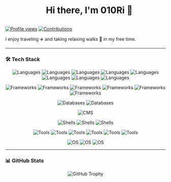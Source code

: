 <div id="user-content-toc">
  <ul align="center">
    <summary><h1 style="display: inline-block">Hi there, I'm 010Ri 👋</h1></summary>
  </ul>
</div>

[![Profile views](https://komarev.com/ghpvc/?username=010Ri&abbreviated=true)](https://github.com/010Ri)
[![Contributions](https://badgen.org/img/qiita/010Ri/contributions?style=plastic)](https://qiita.com/010Ri)

I enjoy traveling ✈️ and taking relaxing walks 🚶 in my free time.

---

### 🛠 Tech Stack

<p align="center">
  <img alt="Languages" src="https://img.shields.io/badge/-Python-3776AB?style=for-the-badge&logo=python&logoColor=white" />
  <img alt="Languages" src="https://img.shields.io/badge/-JavaScript-F7DF1E?style=for-the-badge&logo=javascript&logoColor=black" />
  <img alt="Languages" src="https://img.shields.io/badge/-PHP-777BB4?style=for-the-badge&logo=php&logoColor=white" />
  <img alt="Languages" src="https://img.shields.io/badge/-C-00599C?style=for-the-badge&logo=c&logoColor=white" />
  <img alt="Languages" src="https://img.shields.io/badge/-C++-00599C?style=for-the-badge&logo=c%2B%2B&logoColor=white" />
  <img alt="Languages" src="https://img.shields.io/badge/-Java-007396?style=for-the-badge&logo=java&logoColor=white" />
  <img alt="Languages" src="https://img.shields.io/badge/-HTML5-E34F26?style=for-the-badge&logo=html5&logoColor=white" />
  <img alt="Languages" src="https://img.shields.io/badge/-CSS3-1572B6?style=for-the-badge&logo=css3&logoColor=white" />
</p>

<p align="center">
  <img alt="Frameworks" src="https://img.shields.io/badge/-React-61DAFB?style=for-the-badge&logo=react&logoColor=black" />
  <img alt="Frameworks" src="https://img.shields.io/badge/-Gatsby-663399?style=for-the-badge&logo=gatsby&logoColor=white" />
  <img alt="Frameworks" src="https://img.shields.io/badge/-Hugo-FF4088?style=for-the-badge&logo=hugo&logoColor=white" />
  <img alt="Frameworks" src="https://img.shields.io/badge/-Bootstrap-7952B3?style=for-the-badge&logo=bootstrap&logoColor=white" />
  <img alt="Frameworks" src="https://img.shields.io/badge/-TailwindCSS-38B2AC?style=for-the-badge&logo=tailwind-css&logoColor=white" />
  <img alt="Frameworks" src="https://img.shields.io/badge/-jQuery-0769AD?style=for-the-badge&logo=jquery&logoColor=white" />
</p>

<p align="center">
  <img alt="Databases" src="https://img.shields.io/badge/-MySQL-4479A1?style=for-the-badge&logo=mysql&logoColor=white" />
  <img alt="Databases" src="https://img.shields.io/badge/-MariaDB-003545?style=for-the-badge&logo=mariadb&logoColor=white" />
</p>

<p align="center">
  <img alt="CMS" src="https://img.shields.io/badge/-WordPress-21759B?style=for-the-badge&logo=wordpress&logoColor=white" />
</p>

<p align="center">
  <img alt="Shells" src="https://img.shields.io/badge/-Bash-4EAA25?style=for-the-badge&logo=gnu-bash&logoColor=white" />
  <img alt="Shells" src="https://img.shields.io/badge/-Zsh-FFFFFF?style=for-the-badge&logo=zsh&logoColor=black" />
  <img alt="Shells" src="https://img.shields.io/badge/-Fish-29B0FF?style=for-the-badge&logo=fish&logoColor=white" />
</p>

<p align="center">
  <img alt="Tools" src="https://img.shields.io/badge/-Docker-2496ED?style=for-the-badge&logo=docker&logoColor=white" />
  <img alt="Tools" src="https://img.shields.io/badge/-DockerCompose-2496ED?style=for-the-badge&logo=docker&logoColor=white" />
  <img alt="Tools" src="https://img.shields.io/badge/-Git-F05032?style=for-the-badge&logo=git&logoColor=white" />
  <img alt="Tools" src="https://img.shields.io/badge/-GitHub-181717?style=for-the-badge&logo=github&logoColor=white" />
  <img alt="Tools" src="https://img.shields.io/badge/-Firebase-FFCA28?style=for-the-badge&logo=firebase&logoColor=black" />
  <img alt="Tools" src="https://img.shields.io/badge/-Postman-FF6C37?style=for-the-badge&logo=postman&logoColor=white" />
</p>

<p align="center">
  <img alt="OS" src="https://img.shields.io/badge/-Ubuntu-E95420?style=for-the-badge&logo=ubuntu&logoColor=white" />
  <img alt="OS" src="https://img.shields.io/badge/-Linux-FCC624?style=for-the-badge&logo=linux&logoColor=black" />
  <img alt="OS" src="https://img.shields.io/badge/-macOS-000000?style=for-the-badge&logo=apple&logoColor=white" />
</p>

---

### 📊 GitHub Stats  

<p align="center">
  <img src="https://github-profile-trophy.vercel.app/?username=010Ri&theme=tokyonight&column=3&margin-w=15&margin-h=15&no-frame=true&rank=-C,-?" alt="GitHub Trophy" />
</p>
